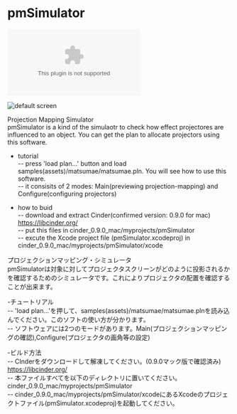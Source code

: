 # pmSimulator

![binary file:001](https://raw.githubusercontent.com/wiki/pla3/pmSimulator/pmSimulator001.zip)<br>

![default screen](https://raw.githubusercontent.com/wiki/pla3/pmSimulator/images/pmsimulator_thumb.png)<br>

Projection Mapping Simulator<br>
pmSimulator is a kind of the simulaotr to check how effect projectores are influenced to an object. You can get the plan to allocate projectors using this software.<br>

- tutorial<br>
-- press 'load plan...' button and load samples(assets)/matsumae/matsumae.pln. You will see how to use this software.<br>
-- it consisits of 2 modes: Main(previewing projection-mapping) and Configure(configuring projectors)<br>

- how to buid<br>
-- download and extract Cinder(confirmed version: 0.9.0 for mac) https://libcinder.org/<br>
-- put this files in cinder_0.9.0_mac/myprojects/pmSimulator<br>
-- excute the Xcode project file (pmSimulator.xcodeproj) in cinder_0.9.0_mac/myprojects/pmSimulator/xcode<br>

プロジェクションマッピング・シミュレータ<br>
pmSimulatorは対象に対してプロジェクタスクリーンがどのように投影されるかを確認するためのシミュレータです。これによりプロジェクタの配置を確認することが出来ます。<br>

-チュートリアル<br>
-- 'load plan...'を押して、samples(assets)/matsumae/matsumae.plnを読み込んでください。このソフトの使い方が分かります。<br>
-- ソフトウェアには2つのモードがあります。Main(プロジェクションマッピングの確認),Configure(プロジェクタの画角等の設定)<br>

-ビルド方法<br>
-- CInderをダウンロードして解凍してください。(0.9.0マック版で確認済み) https://libcinder.org/<br>
-- 本ファイルすべてを以下のディレクトリに置いてください。cinder_0.9.0_mac/myprojects/pmSimulator<br>
-- cinder_0.9.0_mac/myprojects/pmSimulator/xcodeにあるXcodeのプロジェクトファイル(pmSimulator.xcodeproj)を起動してください。<br>
